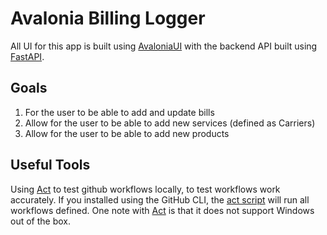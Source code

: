 # Avalonia Billing Logger

All UI for this app is built using [AvaloniaUI] with the backend API built using [FastAPI].

## Goals

1. For the user to be able to add and update bills
2. Allow for the user to be able to add new services (defined as Carriers)
3. Allow for the user to be able to add new products

## Useful Tools

Using [Act] to test github workflows locally, to test workflows work accurately. If you installed using the GitHub CLI, the [act script](./act-workflow.sh) will run all workflows defined. One note with [Act] is that it does not support Windows out of the box.


<!-- References -->
[AvaloniaUI]: https://docs.avaloniaui.net/
[FastAPI]: https://fastapi.tiangolo.com/
[Act]: https://github.com/nektos/act